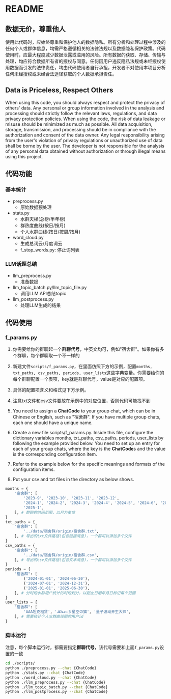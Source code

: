 # README

## 数据无价，尊重他人

使用此代码时，应始终尊重和保护他人的数据隐私。所有分析和处理过程中涉及的任何个人或群体信息，均需严格遵循相关的法律法规以及数据隐私保护政策。代码使用时，应最大程度减少数据泄露或滥用的风险。所有数据的获取、存储、传输与处理，均应符合数据所有者的授权与同意。任何因用户违反隐私法规或未经授权使用数据而引发的法律责任，均由代码使用者自行承担，开发者不对使用本项目分析任何未经授权或未经合法途径获取的个人数据承担责任。

## Data is Priceless, Respect Others

When using this code, you should always respect and protect the privacy of others' data. Any personal or group information involved in the analysis and processing should strictly follow the relevant laws, regulations, and data privacy protection policies. When using the code, the risk of data leakage or misuse should be minimized as much as possible. All data acquisition, storage, transmission, and processing should be in compliance with the authorization and consent of the data owner. Any legal responsibility arising from the user's violation of privacy regulations or unauthorized use of data shall be borne by the user. The developer is not responsible for the analysis of any personal data obtained without authorization or through illegal means using this project.

## 代码功能

### 基本统计

+ preprocess.py
  + 原始数据预处理
+ stats.py
  + 水群天梯(总榜/半年榜)
  + 群热度曲线(按日/按月)
  + 个人水群曲线(按日/按周/按月)
+ word_cloud.py
  + 生成总词云/月度词云
  + f_stop_words.py: 停止词列表

### LLM话题总结

+ llm_preprocess.py
  + 准备数据
+ llm_topic_batch.py/llm_topic_file.py
  + 调用LLM API总结topic
+ llm_postprocess.py
  + 处理LLM生成的结果


## 代码使用

### f_params.py

1. 你需要给你的群聊起一个**群聊代号**，中英文均可，例如"宿舍群"。如果你有多个群聊，每个群聊取一个不一样的
2. 新建文件`scripts/f_params.py`，在里面仿照下方的示例，配置`months, txt_paths, csv_paths, periods, user_lists`这些字典变量。你需要给你的每个群聊配置一个表项，key就是群聊代号，value是对应的配置项。
3. 具体的配置项含义和格式见下方示例。
4. 注意txt文件和csv文件要放在示例中的对应位置，否则代码可能找不到

1. You need to assign a **ChatCode** to your group chat, which can be in Chinese or English, such as "宿舍群". If you have multiple group chats, each one should have a unique name.
2. Create a new file scripts/f_params.py. Inside this file, configure the dictionary variables months, txt_paths, csv_paths, periods, user_lists by following the example provided below. You need to set up an entry for each of your group chats, where the key is the **ChatCode**s and the value is the corresponding configuration item.
3. Refer to the example below for the specific meanings and formats of the configuration items.
4. Put your csv and txt files in the directory as below shows.

```py
months = {
    "宿舍群": [
        '2023-9', '2023-10', '2023-11', '2023-12', 
        '2024-1', '2024-2', '2024-3', '2024-4', '2024-5', '2024-6', '2024-7', '2024-8', '2024-9', '2024-10', '2024-11', '2024-12', 
        '2025-1',
    ], # 群聊的时间范围，以月为单位
}
txt_paths = {
    "宿舍群": [
        '../data/宿舍群/origin/宿舍群.txt',
    ], # 导出的txt文件路径(包含链接消息)，一个群可以添加多个文件
}
csv_paths = {
    "宿舍群": [
        '../data/宿舍群/origin/宿舍群.csv',
    ], # 导出的csv文件路径(包含文本消息)，一个群可以添加多个文件
}
periods = {
    "宿舍群": [
        ('2024-01-01', '2024-06-30'),
        ('2024-07-01', '2024-12-31'),
        ('2025-01-01', '2025-06-30'),
    ], # 分时段水群用户统计的时段划分，以起止日期年月日标记每个范围
}
user_lists = {
    "宿舍群": [
        'AAA坦克租赁', '𝓚𝓲𝓻𝓪☆彡星空の猫', '量子波动养生大师', 
    ], # 需要统计个人水群曲线图的用户id
}
```

### 脚本运行

注意，每个脚本运行时，都需要指定**群聊代号**，该代号需要和上面`f_params.py`设置的一致

```sh
cd ./scripts/
python ./preprocess.py --chat {ChatCode}
python ./stats.py --chat {ChatCode}
python ./word_cloud.py --chat {ChatCode}
python ./llm_preprocess.py --chat {ChatCode}
python ./llm_topic_batch.py --chat {ChatCode}
python ./llm_postprocess.py --chat {ChatCode}
```
